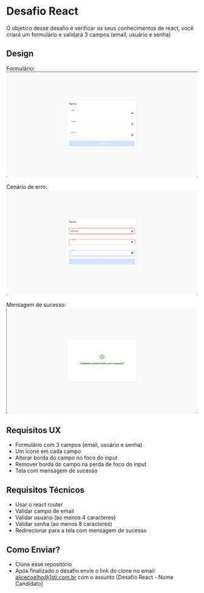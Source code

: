 # Desafio React

O objetico desse desafio é verificar os seus conhecimentos de react, você criará um formulário e validará 3 campos (email, usuário e senha)

## Design

Formulário:
![formulário](https://github.com/1STi/signup-challenge/blob/main/UX/form.png?raw=true)

Cenário de erro:
![formulário com erro](https://github.com/1STi/signup-challenge/blob/main/UX/form-error.png?raw=true)

Mensagem de sucesso:
![mensagem de sucesso do formulário](https://github.com/1STi/signup-challenge/blob/main/UX/form-success.png?raw=true)


## Requisitos UX

* Formulário com 3 campos (email, usuário e senha)
* Um ícone em cada campo
* Alterar borda do campo no foco do input
* Remover borda do campo na perda de foco do input
* Tela com mensagem de sucesso

## Requisitos Técnicos

* Usar o react router
* Validar campo de email
* Validar usuário (ao menos 4 caracteres)
* Validar senha (ao menos 8 caracteres)
* Redirecionar para a tela com mensagem de sucesso

## Como Enviar?

* Clone esse repositório
* Após finalizado o desafio envie o link do clone no email: [alicecoelho@1sti.com.br](mailto:alicecoelho@1sti.com.br) com o assunto [Desafio React - Nome Candidato]